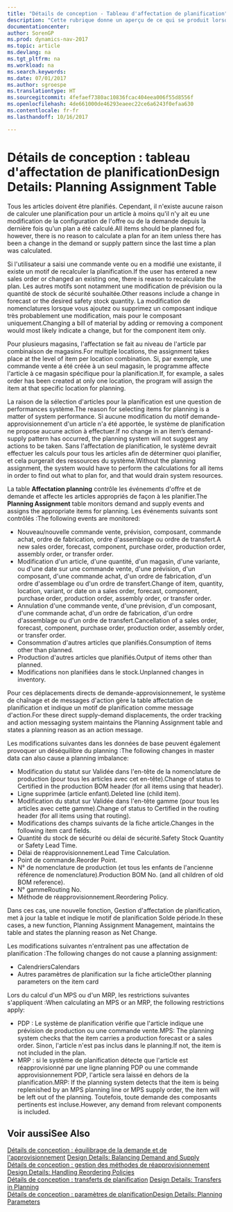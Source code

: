 ```yaml
---
title: "Détails de conception - Tableau d'affectation de planification"
description: "Cette rubrique donne un aperçu de ce qui se produit lorsque vous modifiez la planification d'un article."
documentationcenter: 
author: SorenGP
ms.prod: dynamics-nav-2017
ms.topic: article
ms.devlang: na
ms.tgt_pltfrm: na
ms.workload: na
ms.search.keywords: 
ms.date: 07/01/2017
ms.author: sgroespe
ms.translationtype: HT
ms.sourcegitcommit: 4fefaef7380ac10836fcac404eea006f55d8556f
ms.openlocfilehash: 4de661000de46293eaeec22ce6a6243f0efaa630
ms.contentlocale: fr-fr
ms.lasthandoff: 10/16/2017

---
```

# <a name="design-details-planning-assignment-table"></a><span data-ttu-id="e1e3b-103">Détails de conception : tableau d'affectation de planification</span><span class="sxs-lookup"><span data-stu-id="e1e3b-103">Design Details: Planning Assignment Table</span></span>
<span data-ttu-id="e1e3b-104">Tous les articles doivent être planifiés. Cependant, il n'existe aucune raison de calculer une planification pour un article à moins qu'il n'y ait eu une modification de la configuration de l'offre ou de la demande depuis la dernière fois qu'un plan a été calculé.</span><span class="sxs-lookup"><span data-stu-id="e1e3b-104">All items should be planned for, however, there is no reason to calculate a plan for an item unless there has been a change in the demand or supply pattern since the last time a plan was calculated.</span></span>  
  
<span data-ttu-id="e1e3b-105">Si l'utilisateur a saisi une commande vente ou en a modifié une existante, il existe un motif de recalculer la planification.</span><span class="sxs-lookup"><span data-stu-id="e1e3b-105">If the user has entered a new sales order or changed an existing one, there is reason to recalculate the plan.</span></span> <span data-ttu-id="e1e3b-106">Les autres motifs sont notamment une modification de prévision ou la quantité de stock de sécurité souhaitée.</span><span class="sxs-lookup"><span data-stu-id="e1e3b-106">Other reasons include a change in forecast or the desired safety stock quantity.</span></span> <span data-ttu-id="e1e3b-107">La modification de nomenclatures lorsque vous ajoutez ou supprimez un composant indique très probablement une modification, mais pour le composant uniquement.</span><span class="sxs-lookup"><span data-stu-id="e1e3b-107">Changing a bill of material by adding or removing a component would most likely indicate a change, but for the component item only.</span></span>  
  
<span data-ttu-id="e1e3b-108">Pour plusieurs magasins, l'affectation se fait au niveau de l'article par combinaison de magasins.</span><span class="sxs-lookup"><span data-stu-id="e1e3b-108">For multiple locations, the assignment takes place at the level of item per location combination.</span></span> <span data-ttu-id="e1e3b-109">Si, par exemple, une commande vente a été créée à un seul magasin, le programme affecte l'article à ce magasin spécifique pour la planification.</span><span class="sxs-lookup"><span data-stu-id="e1e3b-109">If, for example, a sales order has been created at only one location, the program will assign the item at that specific location for planning.</span></span>  
  
<span data-ttu-id="e1e3b-110">La raison de la sélection d'articles pour la planification est une question de performances système.</span><span class="sxs-lookup"><span data-stu-id="e1e3b-110">The reason for selecting items for planning is a matter of system performance.</span></span> <span data-ttu-id="e1e3b-111">Si aucune modification du motif demande-approvisionnement d'un article n'a été apportée, le système de planification ne propose aucune action à effectuer.</span><span class="sxs-lookup"><span data-stu-id="e1e3b-111">If no change in an item’s demand-supply pattern has occurred, the planning system will not suggest any actions to be taken.</span></span> <span data-ttu-id="e1e3b-112">Sans l'affectation de planification, le système devrait effectuer les calculs pour tous les articles afin de déterminer quoi planifier, et cela purgerait des ressources du système.</span><span class="sxs-lookup"><span data-stu-id="e1e3b-112">Without the planning assignment, the system would have to perform the calculations for all items in order to find out what to plan for, and that would drain system resources.</span></span>  
  
<span data-ttu-id="e1e3b-113">La table **Affectation planning** contrôle les événements d'offre et de demande et affecte les articles appropriés de façon à les planifier.</span><span class="sxs-lookup"><span data-stu-id="e1e3b-113">The **Planning Assignment** table monitors demand and supply events and assigns the appropriate items for planning.</span></span> <span data-ttu-id="e1e3b-114">Les événements suivants sont contrôlés :</span><span class="sxs-lookup"><span data-stu-id="e1e3b-114">The following events are monitored:</span></span>  
  
* <span data-ttu-id="e1e3b-115">Nouveau/nouvelle commande vente, prévision, composant, commande achat, ordre de fabrication, ordre d'assemblage ou ordre de transfert.</span><span class="sxs-lookup"><span data-stu-id="e1e3b-115">A new sales order, forecast, component, purchase order, production order, assembly order, or transfer order.</span></span>  
* <span data-ttu-id="e1e3b-116">Modification d'un article, d'une quantité, d'un magasin, d'une variante, ou d'une date sur une commande vente, d'une prévision, d'un composant, d'une commande achat, d'un ordre de fabrication, d'un ordre d'assemblage ou d'un ordre de transfert.</span><span class="sxs-lookup"><span data-stu-id="e1e3b-116">Change of item, quantity, location, variant, or date on a sales order, forecast, component, purchase order, production order, assembly order, or transfer order.</span></span>  
* <span data-ttu-id="e1e3b-117">Annulation d'une commande vente, d'une prévision, d'un composant, d'une commande achat, d'un ordre de fabrication, d'un ordre d'assemblage ou d'un ordre de transfert.</span><span class="sxs-lookup"><span data-stu-id="e1e3b-117">Cancellation of a sales order, forecast, component, purchase order, production order, assembly order, or transfer order.</span></span>  
* <span data-ttu-id="e1e3b-118">Consommation d'autres articles que planifiés.</span><span class="sxs-lookup"><span data-stu-id="e1e3b-118">Consumption of items other than planned.</span></span>  
* <span data-ttu-id="e1e3b-119">Production d'autres articles que planifiés.</span><span class="sxs-lookup"><span data-stu-id="e1e3b-119">Output of items other than planned.</span></span>  
* <span data-ttu-id="e1e3b-120">Modifications non planifiées dans le stock.</span><span class="sxs-lookup"><span data-stu-id="e1e3b-120">Unplanned changes in inventory.</span></span>  
  
<span data-ttu-id="e1e3b-121">Pour ces déplacements directs de demande-approvisionnement, le système de chaînage et de messages d'action gère la table affectation de planification et indique un motif de planification comme message d'action.</span><span class="sxs-lookup"><span data-stu-id="e1e3b-121">For these direct supply-demand displacements, the order tracking and action messaging system maintains the Planning Assignment table and states a planning reason as an action message.</span></span>  
  
<span data-ttu-id="e1e3b-122">Les modifications suivantes dans les données de base peuvent également provoquer un déséquilibre du planning :</span><span class="sxs-lookup"><span data-stu-id="e1e3b-122">The following changes in master data can also cause a planning imbalance:</span></span>  
  
* <span data-ttu-id="e1e3b-123">Modification du statut sur Validée dans l'en-tête de la nomenclature de production (pour tous les articles avec cet en-tête).</span><span class="sxs-lookup"><span data-stu-id="e1e3b-123">Change of status to Certified in the production BOM header (for all items using that header).</span></span>  
* <span data-ttu-id="e1e3b-124">Ligne supprimée (article enfant).</span><span class="sxs-lookup"><span data-stu-id="e1e3b-124">Deleted line (child item).</span></span>  
* <span data-ttu-id="e1e3b-125">Modification du statut sur Validée dans l'en-tête gamme (pour tous les articles avec cette gamme).</span><span class="sxs-lookup"><span data-stu-id="e1e3b-125">Change of status to Certified in the routing header (for all items using that routing).</span></span>  
* <span data-ttu-id="e1e3b-126">Modifications des champs suivants de la fiche article.</span><span class="sxs-lookup"><span data-stu-id="e1e3b-126">Changes in the following item card fields.</span></span>  
* <span data-ttu-id="e1e3b-127">Quantité du stock de sécurité ou délai de sécurité.</span><span class="sxs-lookup"><span data-stu-id="e1e3b-127">Safety Stock Quantity or Safety Lead Time.</span></span>  
* <span data-ttu-id="e1e3b-128">Délai de réapprovisionnement.</span><span class="sxs-lookup"><span data-stu-id="e1e3b-128">Lead Time Calculation.</span></span>  
* <span data-ttu-id="e1e3b-129">Point de commande.</span><span class="sxs-lookup"><span data-stu-id="e1e3b-129">Reorder Point.</span></span>  
* <span data-ttu-id="e1e3b-130">N° de nomenclature de production (et tous les enfants de l'ancienne référence de nomenclature).</span><span class="sxs-lookup"><span data-stu-id="e1e3b-130">Production BOM No. (and all children of old BOM reference).</span></span>  
* <span data-ttu-id="e1e3b-131">N° gamme</span><span class="sxs-lookup"><span data-stu-id="e1e3b-131">Routing No.</span></span>  
* <span data-ttu-id="e1e3b-132">Méthode de réapprovisionnement.</span><span class="sxs-lookup"><span data-stu-id="e1e3b-132">Reordering Policy.</span></span>  
  
<span data-ttu-id="e1e3b-133">Dans ces cas, une nouvelle fonction, Gestion d'affectation de planification, met à jour la table et indique le motif de planification Solde période.</span><span class="sxs-lookup"><span data-stu-id="e1e3b-133">In these cases, a new function, Planning Assignment Management, maintains the table and states the planning reason as Net Change.</span></span>  
  
<span data-ttu-id="e1e3b-134">Les modifications suivantes n'entraînent pas une affectation de planification :</span><span class="sxs-lookup"><span data-stu-id="e1e3b-134">The following changes do not cause a planning assignment:</span></span>  
  
* <span data-ttu-id="e1e3b-135">Calendriers</span><span class="sxs-lookup"><span data-stu-id="e1e3b-135">Calendars</span></span>  
* <span data-ttu-id="e1e3b-136">Autres paramètres de planification sur la fiche article</span><span class="sxs-lookup"><span data-stu-id="e1e3b-136">Other planning parameters on the item card</span></span>  
  
<span data-ttu-id="e1e3b-137">Lors du calcul d'un MPS ou d'un MRP, les restrictions suivantes s'appliquent :</span><span class="sxs-lookup"><span data-stu-id="e1e3b-137">When calculating an MPS or an MRP, the following restrictions apply:</span></span>  
  
* <span data-ttu-id="e1e3b-138">PDP : Le système de planification vérifie que l'article indique une prévision de production ou une commande vente.</span><span class="sxs-lookup"><span data-stu-id="e1e3b-138">MPS: The planning system checks that the item carries a production forecast or a sales order.</span></span> <span data-ttu-id="e1e3b-139">Sinon, l'article n'est pas inclus dans le planning.</span><span class="sxs-lookup"><span data-stu-id="e1e3b-139">If not, the item is not included in the plan.</span></span>  
* <span data-ttu-id="e1e3b-140">MRP : si le système de planification détecte que l'article est réapprovisionné par une ligne planning PDP ou une commande approvisionnement PDP, l'article sera laissé en dehors de la planification.</span><span class="sxs-lookup"><span data-stu-id="e1e3b-140">MRP: If the planning system detects that the item is being replenished by an MPS planning line or MPS supply order, the item will be left out of the planning.</span></span> <span data-ttu-id="e1e3b-141">Toutefois, toute demande des composants pertinents est incluse.</span><span class="sxs-lookup"><span data-stu-id="e1e3b-141">However, any demand from relevant components is included.</span></span>  
  
## <a name="see-also"></a><span data-ttu-id="e1e3b-142">Voir aussi</span><span class="sxs-lookup"><span data-stu-id="e1e3b-142">See Also</span></span>  
<span data-ttu-id="e1e3b-143">[Détails de conception : équilibrage de la demande et de l'approvisionnement](design-details-balancing-demand-and-supply.md) </span><span class="sxs-lookup"><span data-stu-id="e1e3b-143">[Design Details: Balancing Demand and Supply](design-details-balancing-demand-and-supply.md) </span></span>  
<span data-ttu-id="e1e3b-144">[Détails de conception : gestion des méthodes de réapprovisionnement](design-details-handling-reordering-policies.md) </span><span class="sxs-lookup"><span data-stu-id="e1e3b-144">[Design Details: Handling Reordering Policies](design-details-handling-reordering-policies.md) </span></span>  
<span data-ttu-id="e1e3b-145">[Détails de conception : transferts de planification](design-details-transfers-in-planning.md) </span><span class="sxs-lookup"><span data-stu-id="e1e3b-145">[Design Details: Transfers in Planning](design-details-transfers-in-planning.md) </span></span>  
[<span data-ttu-id="e1e3b-146">Détails de conception : paramètres de planification</span><span class="sxs-lookup"><span data-stu-id="e1e3b-146">Design Details: Planning Parameters</span></span>](design-details-planning-parameters.md)  

